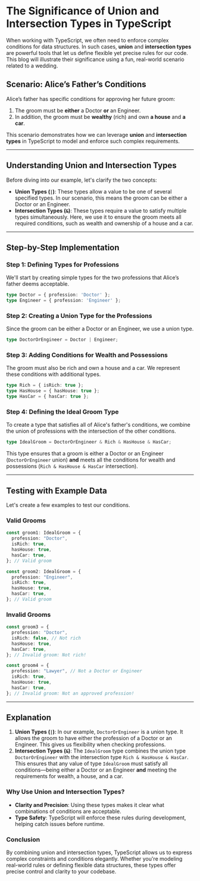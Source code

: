 # The Significance of Union and Intersection Types in TypeScript

When working with TypeScript, we often need to enforce complex conditions for data structures. In such cases, **union** and **intersection types** are powerful tools that let us define flexible yet precise rules for our code. This blog will illustrate their significance using a fun, real-world scenario related to a wedding.

## Scenario: Alice’s Father’s Conditions

Alice’s father has specific conditions for approving her future groom:

1. The groom must be **either** a Doctor **or** an Engineer.
2. In addition, the groom must be **wealthy** (rich) and own **a house** and **a car**.

This scenario demonstrates how we can leverage **union** and **intersection types** in TypeScript to model and enforce such complex requirements.

---

## Understanding Union and Intersection Types

Before diving into our example, let's clarify the two concepts:

- **Union Types (`|`)**: These types allow a value to be one of several specified types. In our scenario, this means the groom can be either a Doctor or an Engineer.
- **Intersection Types (`&`)**: These types require a value to satisfy multiple types simultaneously. Here, we use it to ensure the groom meets all required conditions, such as wealth and ownership of a house and a car.

---

## Step-by-Step Implementation

### Step 1: Defining Types for Professions

We'll start by creating simple types for the two professions that Alice’s father deems acceptable.

```typescript
type Doctor = { profession: 'Doctor' };
type Engineer = { profession: 'Engineer' };
```

### Step 2: Creating a Union Type for the Professions

Since the groom can be either a Doctor or an Engineer, we use a union type.

```typescript
type DoctorOrEngineer = Doctor | Engineer;
```

### Step 3: Adding Conditions for Wealth and Possessions

The groom must also be rich and own a house and a car. We represent these conditions with additional types.

```typescript
type Rich = { isRich: true };
type HasHouse = { hasHouse: true };
type HasCar = { hasCar: true };
```

### Step 4: Defining the Ideal Groom Type

To create a type that satisfies all of Alice's father's conditions, we combine the union of professions with the intersection of the other conditions.

```typescript
type IdealGroom = DoctorOrEngineer & Rich & HasHouse & HasCar;
```

This type ensures that a groom is either a Doctor or an Engineer (`DoctorOrEngineer` union) **and** meets all the conditions for wealth and possessions (`Rich & HasHouse & HasCar` intersection).

---

## Testing with Example Data

Let's create a few examples to test our conditions.

### Valid Grooms

```typescript
const groom1: IdealGroom = {
  profession: "Doctor",
  isRich: true,
  hasHouse: true,
  hasCar: true,
}; // Valid groom

const groom2: IdealGroom = {
  profession: "Engineer",
  isRich: true,
  hasHouse: true,
  hasCar: true,
}; // Valid groom
```

### Invalid Grooms

```typescript
const groom3 = {
  profession: "Doctor",
  isRich: false, // Not rich
  hasHouse: true,
  hasCar: true,
}; // Invalid groom: Not rich!

const groom4 = {
  profession: "Lawyer", // Not a Doctor or Engineer
  isRich: true,
  hasHouse: true,
  hasCar: true,
}; // Invalid groom: Not an approved profession!
```

---

## Explanation

1. **Union Types (`|`)**: In our example, `DoctorOrEngineer` is a union type. It allows the groom to have either the profession of a Doctor or an Engineer. This gives us flexibility when checking professions.
2. **Intersection Types (`&`)**: The `IdealGroom` type combines the union type `DoctorOrEngineer` with the intersection type `Rich & HasHouse & HasCar`. This ensures that any value of type `IdealGroom` must satisfy all conditions—being either a Doctor or an Engineer **and** meeting the requirements for wealth, a house, and a car.

### Why Use Union and Intersection Types?

- **Clarity and Precision**: Using these types makes it clear what combinations of conditions are acceptable.
- **Type Safety**: TypeScript will enforce these rules during development, helping catch issues before runtime.

### Conclusion

By combining union and intersection types, TypeScript allows us to express complex constraints and conditions elegantly. Whether you're modeling real-world rules or defining flexible data structures, these types offer precise control and clarity to your codebase.
